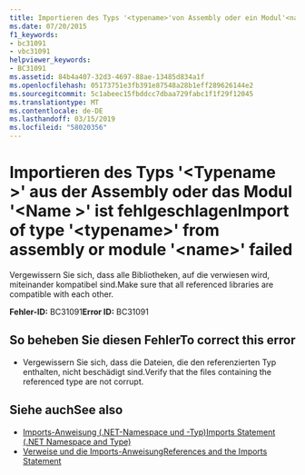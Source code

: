 ```yaml
---
title: Importieren des Typs '<typename>'von Assembly oder ein Modul'<name>' fehlgeschlagen
ms.date: 07/20/2015
f1_keywords:
- bc31091
- vbc31091
helpviewer_keywords:
- BC31091
ms.assetid: 84b4a407-32d3-4697-88ae-13485d834a1f
ms.openlocfilehash: 05173751e3fb391e87548a28b1eff289626144e2
ms.sourcegitcommit: 5c1abeec15fbddcc7dbaa729fabc1f1f29f12045
ms.translationtype: MT
ms.contentlocale: de-DE
ms.lasthandoff: 03/15/2019
ms.locfileid: "58020356"
---
```

# <a name="import-of-type-typename-from-assembly-or-module-name-failed"></a><span data-ttu-id="becc5-102">Importieren des Typs '\<Typename >' aus der Assembly oder das Modul '\<Name >' ist fehlgeschlagen</span><span class="sxs-lookup"><span data-stu-id="becc5-102">Import of type '\<typename>' from assembly or module '\<name>' failed</span></span>
<span data-ttu-id="becc5-103">Vergewissern Sie sich, dass alle Bibliotheken, auf die verwiesen wird, miteinander kompatibel sind.</span><span class="sxs-lookup"><span data-stu-id="becc5-103">Make sure that all referenced libraries are compatible with each other.</span></span>  
  
 <span data-ttu-id="becc5-104">**Fehler-ID:** BC31091</span><span class="sxs-lookup"><span data-stu-id="becc5-104">**Error ID:** BC31091</span></span>  
  
## <a name="to-correct-this-error"></a><span data-ttu-id="becc5-105">So beheben Sie diesen Fehler</span><span class="sxs-lookup"><span data-stu-id="becc5-105">To correct this error</span></span>  
  
-   <span data-ttu-id="becc5-106">Vergewissern Sie sich, dass die Dateien, die den referenzierten Typ enthalten, nicht beschädigt sind.</span><span class="sxs-lookup"><span data-stu-id="becc5-106">Verify that the files containing the referenced type are not corrupt.</span></span>  
  
## <a name="see-also"></a><span data-ttu-id="becc5-107">Siehe auch</span><span class="sxs-lookup"><span data-stu-id="becc5-107">See also</span></span>

- [<span data-ttu-id="becc5-108">Imports-Anweisung (.NET-Namespace und -Typ)</span><span class="sxs-lookup"><span data-stu-id="becc5-108">Imports Statement (.NET Namespace and Type)</span></span>](../../visual-basic/language-reference/statements/imports-statement-net-namespace-and-type.md)
- [<span data-ttu-id="becc5-109">Verweise und die Imports-Anweisung</span><span class="sxs-lookup"><span data-stu-id="becc5-109">References and the Imports Statement</span></span>](../../visual-basic/programming-guide/program-structure/references-and-the-imports-statement.md)
